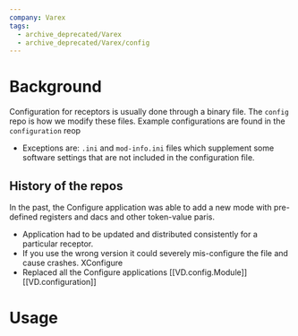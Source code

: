 ```yaml
---
company: Varex
tags:
  - archive_deprecated/Varex
  - archive_deprecated/Varex/config
---
```

# Background
Configuration for receptors is usually done through a binary file. The `config` repo is how we modify these files. Example configurations are found in the `configuration` reop
- Exceptions are: `.ini` and  `mod-info.ini` files which supplement some software settings that are not included in the configuration file. 

## History of the repos
In the past, the Configure application was able to add a new mode with pre-defined registers and dacs and other token-value paris. 
- Application had to be updated and distributed consistently for a particular receptor. 
- If you use the wrong version it could severely mis-configure the file and cause crashes. 
XConfigure
- Replaced all the Configure applications
[[VD.config.Module]]
[[VD.configuration]]

# Usage